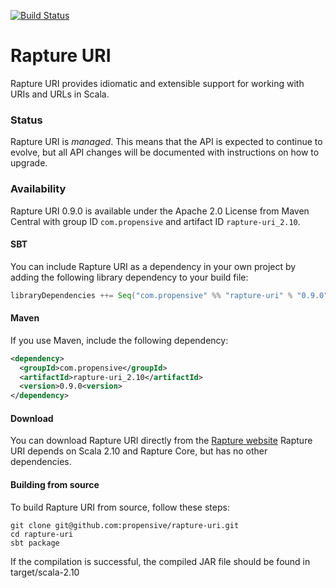 [![Build Status](https://travis-ci.org/propensive/rapture-uri.png?branch=master)](https://travis-ci.org/propensive/rapture-uri)

# Rapture URI

Rapture URI provides idiomatic and extensible support for working with URIs and URLs in Scala.

### Status

Rapture URI is *managed*. This means that the API is expected to continue to evolve, but all API changes will be documented with instructions on how to upgrade.

### Availability

Rapture URI 0.9.0 is available under the Apache 2.0 License from Maven Central with group ID `com.propensive` and artifact ID `rapture-uri_2.10`.

#### SBT

You can include Rapture URI as a dependency in your own project by adding the following library dependency to your build file:

```scala
libraryDependencies ++= Seq("com.propensive" %% "rapture-uri" % "0.9.0")
```

#### Maven

If you use Maven, include the following dependency:

```xml
<dependency>
  <groupId>com.propensive</groupId>
  <artifactId>rapture-uri_2.10</artifactId>
  <version>0.9.0<version>
</dependency>
```

#### Download

You can download Rapture URI directly from the [Rapture website](http://rapture.io/)
Rapture URI depends on Scala 2.10 and Rapture Core, but has no other dependencies.

#### Building from source

To build Rapture URI from source, follow these steps:

```
git clone git@github.com:propensive/rapture-uri.git
cd rapture-uri
sbt package
```

If the compilation is successful, the compiled JAR file should be found in target/scala-2.10
